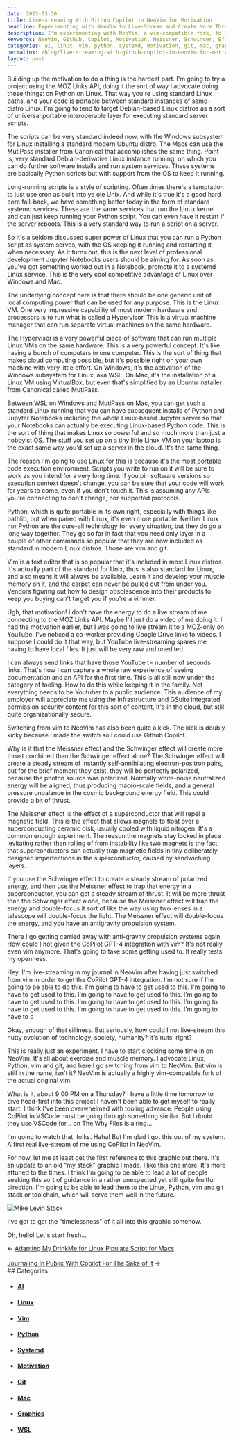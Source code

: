 ```yaml
---
date: 2023-03-30
title: Live-streaming With Github Copilot in NeoVim for Motivation
headline: Experimenting with NeoVim to Live-Stream and Create More Thrust with Linux, Python, Vim, and Git
description: I'm experimenting with NeoVim, a vim-compatible fork, to live-stream in my journal. I'm also exploring the Meissner and Schwinger effects to create more thrust. To achieve my goals, I'm using Linux, Python, Vim, and Git. I'm creating an updated graphic of my stack to help others succeed. Join me as I dive head-first into my project tomorrow.
keywords: NeoVim, Github, Copilot, Motivation, Meissner, Schwinger, Effects, Linux, Python, Vim, Git, MOZ Links API, Windows Subsystem, Linux, Canonical, Mac, Debian-derivative, systemd, Services, GPT-4, Integration, Live-streaming, Journal, Project, Graphic, Stack
categories: ai, linux, vim, python, systemd, motivation, git, mac, graphic, wsl
permalink: /blog/live-streaming-with-github-copilot-in-neovim-for-motivation/
layout: post
---
```



Building up the motivation to do a thing is the hardest part. I'm going to try
a project using the MOZ Links API, doing it the sort of way I advocate doing
these things: on Python on Linux. That way you're using standard Linux paths,
and your code is portable between standard instances of same-distro Linux. I'm
going to tend to target Debian-based Linux distros as a sort of universal
portable interoperable layer for executing standard server scripts.

The scripts can be very standard indeed now, with the Windows subsystem for
Linux installing a standard modern Ubuntu distro. The Macs can use the MutiPass
installer from Canonical that accomplishes the same thing. Point is, very
standard Debian-derivative Linux instance running, on which you can do further
software installs and run system services. These systems are basically Python
scripts but with support from the OS to keep it running.

Long-running scripts is a style of scripting. Often times there's a temptation
to just use cron as built into ye ole Unix. And while it's true it's a good
hard core fall-back, we have something better today in the form of standard
systemd services. These are the same services that run the Linux kernel and can
just keep running your Python script. You can even have it restart if the
server reboots. This is a very standard way to run a script on a server.

So it's a seldom discussed super power of Linux that you can run a Python
script as system serves, with the OS keeping it running and restarting it when
necessary. As it turns out, this is the next level of professional development
Jupyter Notebooks users should be aiming for. As soon as you've got something
worked out in a Notebook, promote it to a systemd Linux service. This is the
very cool competitive advantage of Linux over Windows and Mac.

The underlying concept here is that there should be one generic unit of local
computing power that can be used for any purpose. This is the Linux VM. One
very impressive capability of most modern hardware and processors is to run
what is called a Hypervisor. This is a virtual machine manager that can run
separate virtual machines on the same hardware.

The Hypervisor is a very powerful piece of software that can run multiple Linux
VMs on the same hardware. This is a very powerful concept. It's like having a
bunch of computers in one computer. This is the sort of thing that makes cloud
computing possible, but it's possible right on your own machine with very
little effort. On Windows, it's the activation of the Windows subsystem for
Linux, aka WSL. On Mac, it's the installation of a Linux VM using VirtualBox,
but even that's simplified by an Ubuntu installer from Canonical called
MutiPass.

Between WSL on Windows and MutiPass on Mac, you can get such a standard Linux
running that you can have subsequent installs of Python and Jupyter Notebooks
including the whole Linux-based Jupyter server so that your Notebooks can
actually be executing Linux-based Python code. This is the sort of thing that
makes Linux so powerful and so much more than just a hobbyist OS. The stuff you
set up on a tiny little Linux VM on your laptop is the exact same way you'd set
up a server in the cloud. It's the same thing.

The reason I'm going to use Linux for this is because it's the most portable
code execution environment. Scripts you write to run on it will be sure to work
as you intend for a very long time. If you pin software versions so execution
context doesn't change, you can be sure that your code will work for years to
come, even if you don't touch it. This is assuming any APIs you're connecting
to don't change, nor supported protocols.

Python, which is quite portable in its own right, especially with things like
pathlib, but when paired with Linux, it's even more portable. Neither Linux nor
Python are the cure-all technology for every situation, but they do go a long
way together. They go so far in fact that you need only layer in a couple of
other commands so popular that they are now included as standard in modern
Linux distros. Those are vim and git.

Vim is a text editor that is so popular that it's included in most Linux
distros. It's actually part of the standard for Unix, thus is also standard for
Linux, and also means it will always be available. Learn it and develop your
muscle memory on it, and the carpet can never be pulled out from under you.
Vendors figuring out how to design obsolescence into their products to keep you
buying can't target you if you're a vimmer.

Ugh, that motivation! I don't have the energy to do a live stream of me
connecting to the MOZ Links API. Maybe I'll just do a video of me doing it. I
had the motivation earlier, but I was going to live stream it to a MOZ-only on
YouTube. I've noticed a co-worker providing Google Drive links to videos. I
suppose I could do it that way, but YouTube live-streaming spares me having to
have local files. It just will be very raw and unedited.

I can always send links that have those YouTube t= number of seconds links.
That's how I can capture a whole raw experience of seeing documentation and an
API for the first time. This is all still now under the category of tooling.
How to do this while keeping it in the family. Not everything needs to be
Youtuber to a public audience. This audience of my employer will appreciate me
using the infrastructure and GSuite integrated permission security content for
this sort of content. It's in the cloud, but still quite organizationally
secure.

Switching from vim to NeoVim has also been quite a kick. The kick is doubly
kicky because I made the switch so I could use Github Copilot.

Why is it that the Meissner effect and the Schwinger effect will create more
thrust combined than the Schwinger effect alone? The Schwinger effect will
create a steady stream of instantly self-annihilating electron-positron pairs,
but for the brief moment they exist, they will be perfectly polarized, because
the photon source was polarized. Normally white-noise neutralized energy will
be aligned, thus producing macro-scale fields, and a general pressure unbalance
in the cosmic background energy field. This could provide a bit of thrust.

The Meissner effect is the effect of a superconductor that will repel a
magnetic field. This is the effect that allows magnets to float over a
superconducting ceramic disk, usually cooled with liquid nitrogen. It's a
common enough experiment. The reason the magnets stay locked in place
levitating rather than rolling of from instability like two magnets is the fact
that superconductors can actually trap magnetic fields in tiny deliberately
designed imperfections in the superconductor, caused by sandwiching layers.

If you use the Schwinger effect to create a steady stream of polarized energy,
and then use the Meissner effect to trap that energy in a superconductor, you
can get a steady stream of thrust. It will be more thrust than the Schwinger
effect alone, because the Meissner effect will trap the energy and double-focus
it sort of like the way using two lenses in a telescope will double-focus the
light. The Meissner effect will double-focus the energy, and you have an
antigravity propulsion system.

There I go getting carried away with anti-gravity propulsion systems again. How
could I not given the CoPilot GPT-4 integration with vim? It's not really even
vim anymore. That's going to take some getting used to. It really tests my
openness.

Hey, I'm live-streaming in my journal in NeoVim after having just switched from
vim in order to get the CoPilot GPT-4 integration. I'm not sure if I'm going to
be able to do this. I'm going to have to get used to this. I'm going to have to
get used to this. I'm going to have to get used to this. I'm going to have to
get used to this. I'm going to have to get used to this. I'm going to have to
get used to this. I'm going to have to get used to this. I'm going to have to
o

Okay, enough of that silliness. But seriously, how could I not live-stream this
nutty evolution of technology, society, humanity? It's nuts, right?

This is really just an experiment. I have to start clocking some time in on
NeoVim. It's all about exercise and muscle memory. I advocate Linux, Python,
vim and git, and here I go switching from vim to NeoVim. But vim is still in
the name, isn't it? NeoVim is actually a highly vim-compatible fork of the
actual original vim.

What is it, about 9:00 PM on a Thursday? I have a little time tomorrow to dive
head-first into this project I haven't been able to get myself to really start.
I think I've been overwhelmed with tooling advance. People using CoPilot in
VSCode must be going through something similar. But I doubt they use VSCode
for... on The Why Files is airing...

I'm going to watch that, folks. Haha! But I'm glad I got this out of my
system. A first real live-stream of me using CoPilot in NeoVim.

For now, let me at least get the first reference to this graphic out there.
It's an update to an old "my stack" graphic I made. I like this one more. It's
more attuned to the times. I think I'm going to be able to lead a lot of people
seeking this sort of guidance in a rather unexpected yet still quite fruitful
direction. I'm going to be able to lead them to the Linux, Python, vim and git
stack or toolchain, which will serve them well in the future.

![Mike Levin Stack](/assets/images/Mike-Levin-Stack.JPG)

I've got to get the "timelessness" of it all into this graphic somehow.

Oh, hello! Let's start fresh...


<div class="arrow-links"><div class="post-nav-prev"><span class="arrow">&larr;&nbsp;</span><a href="/blog/adapting-my-drinkme-for-linux-pipulate-script-for-macs/">Adapting My DrinkMe for Linux Pipulate Script for Macs</a></div> &nbsp; <div class="post-nav-next"><a href="/blog/journaling-in-public-with-copilot-for-the-sake-of-it/">Journaling In Public With Copilot For The Sake of It</a><span class="arrow">&nbsp;&rarr;</span></div></div>
## Categories

<ul>
<li><h4><a href='/ai/'>AI</a></h4></li>
<li><h4><a href='/linux/'>Linux</a></h4></li>
<li><h4><a href='/vim/'>Vim</a></h4></li>
<li><h4><a href='/python/'>Python</a></h4></li>
<li><h4><a href='/systemd/'>Systemd</a></h4></li>
<li><h4><a href='/motivation/'>Motivation</a></h4></li>
<li><h4><a href='/git/'>Git</a></h4></li>
<li><h4><a href='/mac/'>Mac</a></h4></li>
<li><h4><a href='/graphic/'>Graphics</a></h4></li>
<li><h4><a href='/wsl/'>WSL</a></h4></li></ul>